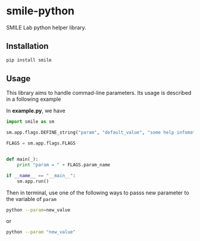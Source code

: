 # smile-python
SMILE Lab python helper library.

## Installation

```bash
pip install smile
```

## Usage
This library aims to handle commad-line parameters. Its usage is described in a following example

In **example.py**, we have

```python
import smile as sm

sm.app.flags.DEFINE_string("param", "default_value", "some help infomation")

FLAGS = sm.app.flags.FLAGS


def main(_):
    print "param = " + FLAGS.param_name

if __name__ == "__main__":
    sm.app.run()

```

Then in terminal, use one of the following ways to passs new parameter to the variable of `param`

```bash
python --param=new_value
```
or 

```bash
python --param "new_value"
```